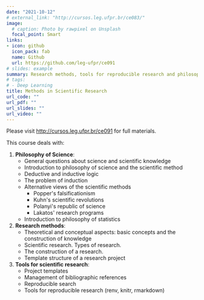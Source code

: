 ```yaml
---
date: "2021-10-12"
# external_link: "http://cursos.leg.ufpr.br/ce083/"
image:
  # caption: Photo by rawpixel on Unsplash
  focal_point: Smart
links:
- icon: github
  icon_pack: fab
  name: Github
  url: https://github.com/leg-ufpr/ce091
# slides: example
summary: Research methods, tools for reproducible research and philosophy of science
# tags:
# - Deep Learning
title: Methods in Scientific Research
url_code: ""
url_pdf: ""
url_slides: ""
url_video: ""
---
```


Please visit http://cursos.leg.ufpr.br/ce091 for full materials.

This course deals with:

1. **Philosophy of Science**:
   - General questions about science and scientific knowledge
   - Introduction to philosophy of science and the scientific method
   - Deductive and inductive logic
   - The problem of induction
   - Alternative views of the scientific methods
      - Popper's falsificationism
      - Kuhn's scientific revolutions
      - Polanyi's republic of science
      - Lakatos' research programs
   - Introduction to philosophy of statistics
2. **Research methods**:
   - Theoretical and conceptual aspects: basic concepts and the
   construction of knowledge
   - Scientific research. Types of research.
   - The construction of a research.
   - Template structure of a research project
3. **Tools for scientific research**:
   - Project templates
   - Management of bibliographic references
   - Reproducible search
   - Tools for reproducible research (renv, knitr, rmarkdown)
